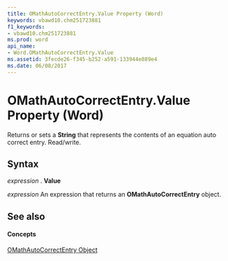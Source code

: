 ```yaml
---
title: OMathAutoCorrectEntry.Value Property (Word)
keywords: vbawd10.chm251723881
f1_keywords:
- vbawd10.chm251723881
ms.prod: word
api_name:
- Word.OMathAutoCorrectEntry.Value
ms.assetid: 3fecde26-f345-b252-a591-133944e889e4
ms.date: 06/08/2017
---
```



# OMathAutoCorrectEntry.Value Property (Word)

Returns or sets a **String** that represents the contents of an equation auto correct entry. Read/write.


## Syntax

 _expression_ . **Value**

 _expression_ An expression that returns an **OMathAutoCorrectEntry** object.


## See also


#### Concepts


[OMathAutoCorrectEntry Object](omathautocorrectentry-object-word.md)

